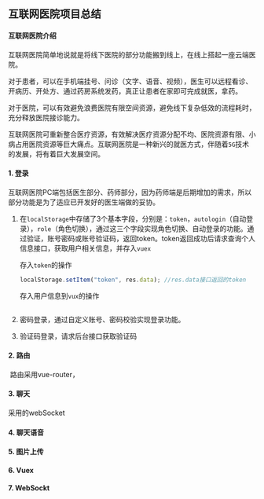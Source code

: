 ## 互联网医院项目总结

#### 互联网医院介绍

​		互联网医院简单地说就是将线下医院的部分功能搬到线上，在线上搭起一座云端医院。

​		对于患者，可以在手机端挂号、问诊（文字、语音、视频），医生可以远程看诊、开病历、开处方、通过药房系统发药，真正让患者在家即可完成就医，拿药。

​		对于医院，可以有效避免浪费医院有限空间资源，避免线下复杂低效的流程耗时，充分释放医院接诊能力。

​		互联网医院可重新整合医疗资源，有效解决医疗资源分配不均、医院资源有限、小病占用医院资源等巨大痛点。互联网医院是一种新兴的就医方式，伴随着`5G`技术的发展，将有着巨大发展空间。

#### 1. 登录

​		互联网医院PC端包括医生部分、药师部分，因为药师端是后期增加的需求，所以部分功能是为了适应已开发好的医生端做的妥协。

1. 在`localStorage`中存储了3个基本字段，分别是：`token`，`autologin`（自动登录），`role`（角色切换），通过这三个字段实现角色切换、自动登录的功能。通过验证，账号密码或账号验证码，返回token。token返回成功后请求查询个人信息接口，获取用户相关信息，并存入`vuex`

   存入`token`的操作

   ```js
   localStorage.setItem("token", res.data);	//res.data接口返回的token
   ```
   存入用户信息到`vux`的操作

   ```js
   
   ```

   



1. 密码登录，通过自定义账号、密码校验实现登录功能。
2. 验证码登录，请求后台接口获取验证码



#### 2. 路由

​		路由采用vue-router，

#### 3. 聊天

采用的webSocket



#### 4. 聊天语音



#### 5. 图片上传



#### 6. Vuex



#### 7. WebSockt

























